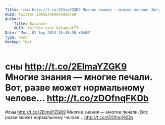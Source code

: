 ```yaml
---
Title: 'сны http://t.co/2EImaYZGK9 Многие знания — многие печали. Вот, разве может нормальному челове… http://t.co/zDOfnqFKDb'
UUID: twitter.506423469605920768
Author:
    Title: Balancer
    UUID: twitter.user.balancer73
Date: 'Mon, 01 Sep 2014 16:48:58 +0400'
Type: Post
Markup: Text
---
```


# сны http://t.co/2EImaYZGK9 Многие знания — многие печали. Вот, разве может нормальному челове… http://t.co/zDOfnqFKDb

#сны http://t.co/2EImaYZGK9
Многие знания — многие печали. Вот, разве может нормальному
челове… http://t.co/zDOfnqFKDb